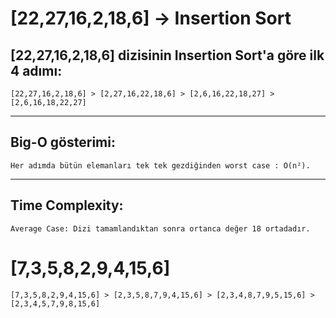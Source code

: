 # [22,27,16,2,18,6] -> Insertion Sort

## [22,27,16,2,18,6] dizisinin Insertion Sort'a göre ilk 4 adımı:

    [22,27,16,2,18,6] > [2,27,16,22,18,6] > [2,6,16,22,18,27] > [2,6,16,18,22,27]
---
## Big-O gösterimi: 

    Her adımda bütün elemanları tek tek gezdiğinden worst case : O(n²).
---
## Time Complexity:

    Average Case: Dizi tamamlandıktan sonra ortanca değer 18 ortadadır.

# [7,3,5,8,2,9,4,15,6] 

    [7,3,5,8,2,9,4,15,6] > [2,3,5,8,7,9,4,15,6] > [2,3,4,8,7,9,5,15,6] > [2,3,4,5,7,9,8,15,6] 
